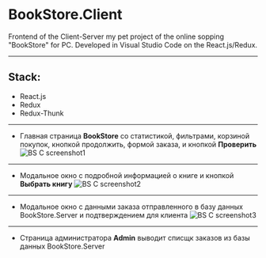 # BookStore.Client
Frontend of the Client-Server my pet project of the online sopping "BookStore" for PC. Developed in Visual Studio Code on the React.js/Redux.
_________
## Stack:
* React.js
* Redux
* Redux-Thunk
_____________________

* Главная страница __BookStore__ со статистикой, фильтрами, корзиной покупок, кнопкой продолжить, формой заказа, и кнопкой __Проверить__
![BS C screenshot1](https://github.com/AlexandrGoldin/BookStore.Client/assets/50864552/388cf19b-5acd-4a0e-80a7-bf0e3800da78)

____
* Модальное окно с подробной информацией о книге и кнопкой __Выбрать книгу__
![BS C screenshot2](https://github.com/AlexandrGoldin/BookStore.Client/assets/50864552/69e5e5f2-d4ca-4b78-bf03-6ba9722c81ef)
_____

* Модальное окно с данными заказа отправленного в базу данных BookStore.Server и подтверждением для клиента
![BS C screenshot3](https://github.com/AlexandrGoldin/BookStore.Client/assets/50864552/52da4a73-13e0-47ed-8360-f57d3e5b0ac4)

_____
* Страница администратора __Admin__ выводит списщк заказов из базы данных BookStore.Server


